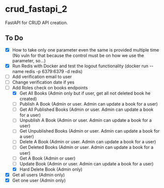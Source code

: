 # crud_fastapi_2

FastAPI for CRUD API creation.

## To Do

- [x] How to take only one parameter even the same is provided multiple time (No vuln for that because the control must be on how we use the parameter, so...)
- [x] Run Redis with Docker and test the logout functionality (docker run --name redis -p 6379:6379 -d redis)
- [ ] Add verification email to user
- [ ] Change verification date if yes
- [ ] Add Roles check on books endpoints
  - [x] Get All Books (Admin only but if user, get all not deleted book he created)
  - [ ] Publish A Book (Admin or user. Admin can update a book for a user)
  - [ ] Get All Published Books (Admin or user. Admin can update a book for a user)
  - [ ] Unpublish A Book (Admin or user. Admin can update a book for a user)
  - [ ] Get Unpublished Books (Admin or user. Admin can update a book for a user)
  - [ ] Delete A Book (Admin or user. Admin can update a book for a user)
  - [ ] Get Deleted Books (Admin or user. Admin can update a book for a user)
  - [ ] Get A Book (Admin or user)
  - [ ] Update Book (Admin or user. Admin can update a book for a user)
  - [x] Hard Delete Book (Admin only)
- [x] Get all users (Admin only)
- [x] Get one user (Admin only)